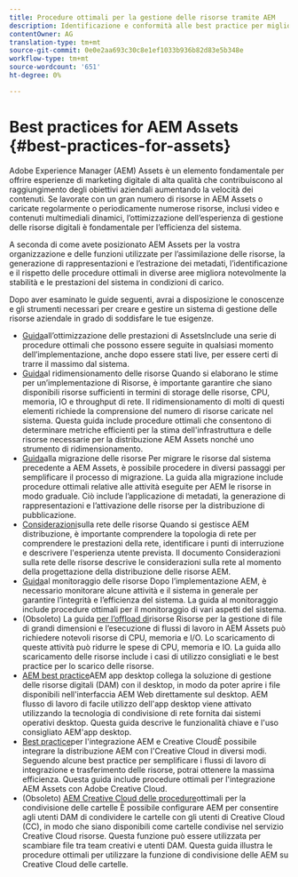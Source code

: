 ```yaml
---
title: Procedure ottimali per la gestione delle risorse tramite AEM
description: Identificazione e conformità alle best practice per migliorare la stabilità e le prestazioni del sistema in fase di caricamento, a seconda 'implementazione AEM Assets e delle funzionalità utilizzate per l'acquisizione ed elaborazione delle risorse.
contentOwner: AG
translation-type: tm+mt
source-git-commit: 0e0e2aa693c30c8e1ef1033b936b82d83e5b348e
workflow-type: tm+mt
source-wordcount: '651'
ht-degree: 0%

---
```



# Best practices for AEM Assets {#best-practices-for-assets}

Adobe Experience Manager (AEM) Assets è un elemento fondamentale per offrire esperienze di marketing digitale di alta qualità che contribuiscono al raggiungimento degli obiettivi aziendali aumentando la velocità dei contenuti. Se lavorate con un gran numero di risorse in  AEM Assets o caricate regolarmente o periodicamente numerose risorse, inclusi video e contenuti multimediali dinamici, l’ottimizzazione dell’esperienza di gestione delle risorse digitali è fondamentale per l’efficienza del sistema.

A seconda di come avete posizionato  AEM Assets per la vostra organizzazione e delle funzioni utilizzate per l’assimilazione delle risorse, la generazione di rappresentazioni e l’estrazione dei metadati, l’identificazione e il rispetto delle procedure ottimali in diverse aree migliora notevolmente la stabilità e le prestazioni del sistema in condizioni di carico.

Dopo aver esaminato le guide seguenti, avrai a disposizione le conoscenze e gli strumenti necessari per creare e gestire un sistema di gestione delle risorse aziendale in grado di soddisfare le tue esigenze.

* [Guida](performance-tuning-guidelines.md)all’ottimizzazione delle prestazioni di AssetsInclude una serie di procedure ottimali che possono essere seguite in qualsiasi momento dell’implementazione, anche dopo essere stati live, per essere certi di trarre il massimo dal sistema.
* [Guida](assets-sizing-guide.md)al ridimensionamento delle risorse Quando si elaborano le stime per un’implementazione di Risorse, è importante garantire che siano disponibili risorse sufficienti in termini di storage delle risorse, CPU, memoria, IO e throughput di rete. Il ridimensionamento di molti di questi elementi richiede la comprensione del numero di risorse caricate nel sistema. Questa guida include procedure ottimali che consentono di determinare metriche efficienti per la stima dell&#39;infrastruttura e delle risorse necessarie per la distribuzione  AEM Assets nonché uno strumento di ridimensionamento.
* [Guida](assets-migration-guide.md)alla migrazione delle risorse Per migrare le risorse dal sistema precedente a  AEM Assets, è possibile procedere in diversi passaggi per semplificare il processo di migrazione. La guida alla migrazione include procedure ottimali relative alle attività eseguite per AEM le risorse in modo graduale. Ciò include l’applicazione di metadati, la generazione di rappresentazioni e l’attivazione delle risorse per la distribuzione di pubblicazione.
* [Considerazioni](assets-network-considerations.md)sulla rete delle risorse Quando si gestisce AEM distribuzione, è importante comprendere la topologia di rete per comprendere le prestazioni della rete, identificare i punti di interruzione e descrivere l&#39;esperienza utente prevista. Il documento Considerazioni sulla rete delle risorse descrive le considerazioni sulla rete al momento della progettazione della distribuzione delle risorse AEM.
* [Guida](assets-monitoring-best-practices.md)al monitoraggio delle risorse Dopo l’implementazione AEM, è necessario monitorare alcune attività e il sistema in generale per garantire l’integrità e l’efficienza del sistema. La guida al monitoraggio include procedure ottimali per il monitoraggio di vari aspetti del sistema.
* (Obsoleto) La guida [per l’offload di](assets-offloading-best-practices.md)risorse Risorse per la gestione di file di grandi dimensioni e l’esecuzione di flussi di lavoro in  AEM Assets può richiedere notevoli risorse di CPU, memoria e I/O. Lo scaricamento di queste attività può ridurre le spese di CPU, memoria e IO. La guida allo scaricamento delle risorse include i casi di utilizzo consigliati e le best practice per lo scarico delle risorse.
* [AEM best practice](https://helpx.adobe.com/experience-manager/desktop-app/aem-desktop-app-best-practices.html)AEM app desktop collega la soluzione di gestione delle risorse digitali (DAM) con il desktop, in modo da poter aprire i file disponibili nell&#39;interfaccia AEM Web direttamente sul desktop. AEM flusso di lavoro di facile utilizzo dell&#39;app desktop viene attivato utilizzando la tecnologia di condivisione di rete fornita dai sistemi operativi desktop. Questa guida descrive le funzionalità chiave e l&#39;uso consigliato AEM&#39;app desktop.
* [Best practice](aem-cc-integration-best-practices.md)per l&#39;integrazione AEM e Creative CloudÈ possibile integrare la distribuzione AEM con l&#39;Creative Cloud in diversi modi. Seguendo alcune best practice per semplificare i flussi di lavoro di integrazione e trasferimento delle risorse, potrai ottenere la massima efficienza. Questa guida include procedure ottimali per l&#39;integrazione  AEM Assets con Adobe Creative Cloud.
* (Obsoleto) [AEM Creative Cloud delle procedure](aem-cc-folder-sharing-best-practices.md)ottimali per la condivisione delle cartelle È possibile configurare AEM per consentire agli utenti DAM di condividere le cartelle con gli utenti di Creative Cloud (CC), in modo che siano disponibili come cartelle condivise nel servizio Creative Cloud risorse. Questa funzione può essere utilizzata per scambiare file tra team creativi e utenti DAM. Questa guida illustra le procedure ottimali per utilizzare la funzione di condivisione delle AEM su Creative Cloud delle cartelle.
